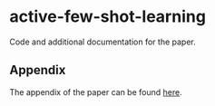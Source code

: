 # active-few-shot-learning
Code and additional documentation for the paper.

## Appendix

The appendix of the paper can be found [here](appendix/README.md).
